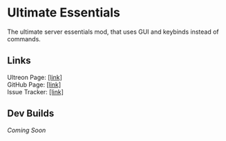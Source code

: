 # Ultimate Essentials
The ultimate server essentials mod, that uses GUI and keybinds instead of commands.

## Links
Ultreon Page: [[link]](https://ultreon.github.io/?id=ultimate-essentials#project)  
GitHub Page: [[link]](https://github.com/Ultreon/ultimate-essentials)  
Issue Tracker: [[link]](https://github.com/Ultreon/ultimate-essentials/issues)  

## Dev Builds
*Coming Soon*
